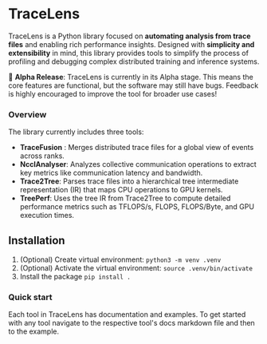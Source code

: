 # TraceLens
TraceLens is a Python library focused on **automating analysis from trace files** and enabling rich performance insights. Designed with **simplicity and extensibility** in mind, this library provides tools to simplify the process of profiling and debugging complex distributed training and inference systems.

🚨 **Alpha Release**: TraceLens is currently in its Alpha stage. This means the core features are functional, but the software may still have bugs. Feedback is highly encouraged to improve the tool for broader use cases!

### Overview

The library currently includes three tools:

- **TraceFusion** : Merges distributed trace files for a global view of events across ranks.
- **NcclAnalyser**: Analyzes collective communication operations to extract key metrics like communication latency and bandwidth.
- **Trace2Tree**: Parses trace files into a hierarchical tree intermediate representation (IR) that maps CPU operations to GPU kernels. 
- **TreePerf**: Uses the tree IR from Trace2Tree to compute detailed performance metrics such as TFLOPS/s, FLOPS, FLOPS/Byte, and GPU execution times. 

## Installation


1. (Optional) Create virtual environment: `python3 -m venv .venv`
2. (Optional) Activate the virtual environment: `source .venv/bin/activate`
3. Install the package `pip install .`


### Quick start
Each tool in TraceLens has documentation and examples. To get started with any tool navigate to the respective tool's docs markdown file and then to the example. 
